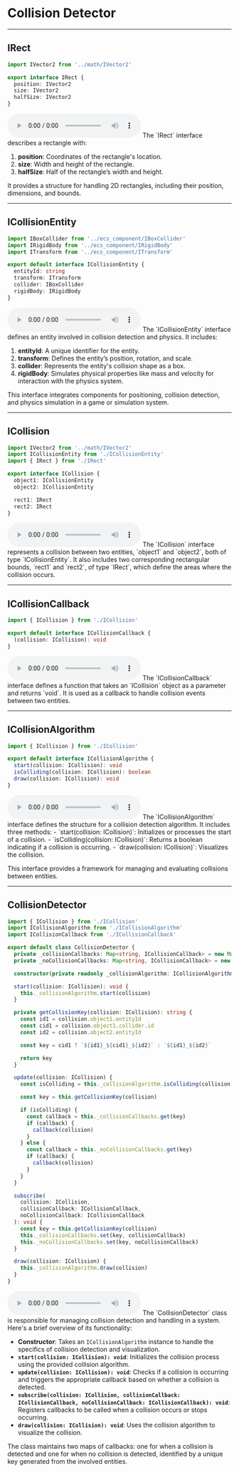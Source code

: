 # Collision Detector

---

## IRect

```typescript
import IVector2 from '../math/IVector2'

export interface IRect {
  position: IVector2
  size: IVector2
  halfSize: IVector2
}
```

<audio controls>
  <source src="./audio_en/IRect.mp3" type="audio/mpeg">
  Your browser does not support the audio element.
</audio>
The `IRect` interface describes a rectangle with:

1. **position**: Coordinates of the rectangle's location.
2. **size**: Width and height of the rectangle.
3. **halfSize**: Half of the rectangle’s width and height.

It provides a structure for handling 2D rectangles, including their position, dimensions, and bounds.

---

## ICollisionEntity

```typescript
import IBoxCollider from '../ecs_component/IBoxCollider'
import IRigidBody from '../ecs_component/IRigidBody'
import ITransform from '../ecs_component/ITransform'

export default interface ICollisionEntity {
  entityId: string
  transform: ITransform
  collider: IBoxCollider
  rigidBody: IRigidBody
}
```

<audio controls>
  <source src="./audio_en/ICollisionEntity.mp3" type="audio/mpeg">
  Your browser does not support the audio element.
</audio>
The `ICollisionEntity` interface defines an entity involved in collision detection and physics. It includes:

1. **entityId**: A unique identifier for the entity.
2. **transform**: Defines the entity’s position, rotation, and scale.
3. **collider**: Represents the entity's collision shape as a box.
4. **rigidBody**: Simulates physical properties like mass and velocity for interaction with the physics system.

This interface integrates components for positioning, collision detection, and physics simulation in a game or simulation system.

---

## ICollision

```typescript
import IVector2 from '../math/IVector2'
import ICollisionEntity from './ICollisionEntity'
import { IRect } from './IRect'

export interface ICollision {
  object1: ICollisionEntity
  object2: ICollisionEntity

  rect1: IRect
  rect2: IRect
}
```

<audio controls>
  <source src="./audio_en/ICollision.mp3" type="audio/mpeg">
  Your browser does not support the audio element.
</audio>
The `ICollision` interface represents a collision between two entities, `object1` and `object2`, both of type `ICollisionEntity`.  
It also includes two corresponding rectangular bounds, `rect1` and `rect2`, of type `IRect`, which define the areas where the collision occurs.

---

## ICollisionCallback

```typescript
import { ICollision } from './ICollision'

export default interface ICollisionCallback {
  (collision: ICollision): void
}
```

<audio controls>
  <source src="./audio_en/ICollisionCallback.mp3" type="audio/mpeg">
  Your browser does not support the audio element.
</audio>
The `ICollisionCallback` interface defines a function that takes an `ICollision` object as a parameter and returns `void`.  
It is used as a callback to handle collision events between two entities.

---

## ICollisionAlgorithm

```typescript
import { ICollision } from './ICollision'

export default interface ICollisionAlgorithm {
  start(collision: ICollision): void
  isColliding(collision: ICollision): boolean
  draw(collision: ICollision): void
}
```

<audio controls>
  <source src="./audio_en/ICollisionAlgorithm.mp3" type="audio/mpeg">
  Your browser does not support the audio element.
</audio>
The `ICollisionAlgorithm` interface defines the structure for a collision detection algorithm. It includes three methods:
- `start(collision: ICollision)`: Initializes or processes the start of a collision.
- `isColliding(collision: ICollision)`: Returns a boolean indicating if a collision is occurring.
- `draw(collision: ICollision)`: Visualizes the collision.

This interface provides a framework for managing and evaluating collisions between entities.

---

## CollisionDetector

```typescript
import { ICollision } from './ICollision'
import ICollisionAlgorithm from './ICollisionAlgorithm'
import ICollisionCallback from './ICollisionCallback'

export default class CollisionDetector {
  private _collisionCallbacks: Map<string, ICollisionCallback> = new Map()
  private _noCollisionCallbacks: Map<string, ICollisionCallback> = new Map()

  constructor(private readonly _collisionAlgorithm: ICollisionAlgorithm) {}

  start(collision: ICollision): void {
    this._collisionAlgorithm.start(collision)
  }

  private getCollisionKey(collision: ICollision): string {
    const id1 = collision.object1.entityId
    const cid1 = collision.object1.collider.id
    const id2 = collision.object2.entityId

    const key = cid1 ? `${id1}_${cid1}_${id2}` : `${id1}_${id2}`

    return key
  }

  update(collision: ICollision) {
    const isColliding = this._collisionAlgorithm.isColliding(collision)

    const key = this.getCollisionKey(collision)

    if (isColliding) {
      const callback = this._collisionCallbacks.get(key)
      if (callback) {
        callback(collision)
      }
    } else {
      const callback = this._noCollisionCallbacks.get(key)
      if (callback) {
        callback(collision)
      }
    }
  }

  subscribe(
    collision: ICollision,
    collisionCallback: ICollisionCallback,
    noCollisionCallback: ICollisionCallback
  ): void {
    const key = this.getCollisionKey(collision)
    this._collisionCallbacks.set(key, collisionCallback)
    this._noCollisionCallbacks.set(key, noCollisionCallback)
  }

  draw(collision: ICollision) {
    this._collisionAlgorithm.draw(collision)
  }
}
```

<audio controls>
  <source src="./audio_en/CollisionDetector.mp3" type="audio/mpeg">
  Your browser does not support the audio element.
</audio>
The `CollisionDetector` class is responsible for managing collision detection and handling in a system. Here's a brief overview of its functionality:

- **Constructor**: Takes an `ICollisionAlgorithm` instance to handle the specifics of collision detection and visualization.
- **`start(collision: ICollision): void`**: Initializes the collision process using the provided collision algorithm.
- **`update(collision: ICollision): void`**: Checks if a collision is occurring and triggers the appropriate callback based on whether a collision is detected.
- **`subscribe(collision: ICollision, collisionCallback: ICollisionCallback, noCollisionCallback: ICollisionCallback): void`**: Registers callbacks to be called when a collision occurs or stops occurring.
- **`draw(collision: ICollision): void`**: Uses the collision algorithm to visualize the collision.

The class maintains two maps of callbacks: one for when a collision is detected and one for when no collision is detected, identified by a unique key generated from the involved entities.
